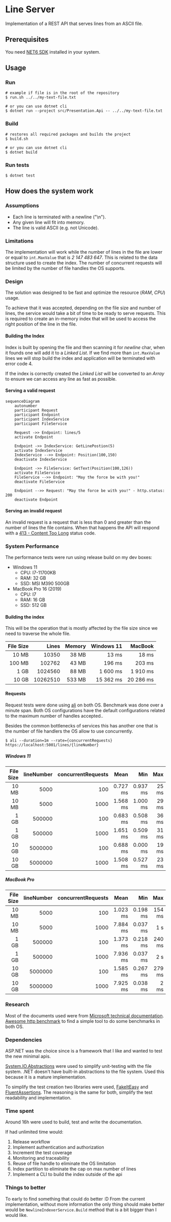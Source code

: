 # Line Server
Implementation of a REST API that serves lines from an ASCII file.

## Prerequisites
You need [NET6 SDK](https://dotnet.microsoft.com/en-us/download)
installed in your system.

## Usage

### Run
    # example if file is in the root of the repository
    $ run.sh ../../my-text-file.txt
    
    # or you can use dotnet cli
    $ dotnet run --project src/Presentation.Api -- ../../my-text-file.txt

### Build
    # restores all required packages and builds the project
    $ build.sh

    # or you can use dotnet cli
    $ dotnet build

### Run tests
    $ dotnet test

## How does the system work
### Assumptions
* Each line is terminated with a newline ("\n").
* Any given line will fit into memory.
* The line is valid ASCII (e.g. not Unicode).

### Limitations
The implementation will work while the number of lines in the file are lower 
or equal to `int.MaxValue` that is _2 147 483 647_. This is related
to the data structure used to create the index.
The number of concurrent requests will be limited by the number of file handles 
the OS supports.

### Design
The solution was designed to be fast and optimize the resource (_RAM_, _CPU_) usage.

To achieve that it was accepted, depending on the file size and number of
lines, the service would take a bit of time to be ready to serve requests.
This is required to create an in-memory index that will be used to access
the right position of the line in the file.

#### Building the Index
Index is built by opening the file and then scanning it for _newline_ char,
when it founds one will add it to a _Linked List_. If we find more than
`int.MaxValue` lines we will stop build the index and application will be
terminated with error code 4.

If the index is correctly created the _Linked List_ will be converted to an
_Array_ to ensure we can access any line as fast as possible.

#### Serving a valid request
```mermaid
sequenceDiagram
    autonumber
    participant Request
    participant Endpoint
    participant IndexService
    participant FileService
    
    Request ->> Endpoint: lines/5
    activate Endpoint
    
    Endpoint ->> IndexService: GetLinePostion(5)
    activate IndexService
    IndexService -->> Endpoint: Position(100,150)
    deactivate IndexService
    
    Endpoint ->> FileService: GetText(Position(100,126))
    activate FileService
    FileService -->> Endpoint: "May the force be with you!"
    deactivate FileService
    
    Endpoint -->> Request: "May the force be with you!" - http.status: 200
    deactivate Endpoint
```

#### Serving an invalid request
An invalid request is a request that is less than 0 and greater than the
number of lines the file contains. When that happens the API will respond
with a [413 - Content Too Long](https://datatracker.ietf.org/doc/html/rfc9110#section-15.5.14)
status code.

### System Performance
The performance tests were run using release build on my dev boxes:
* Windows 11
  * CPU: I7-11700KB
  * RAM: 32 GB
  * SSD: MSI M390 500GB
* MacBook Pro 16 (2019)
  * CPU: I7
  * RAM: 16 GB
  * SSD: 512 GB

#### Building the index
This will be the operation that is mostly affected by the file size since we need
to traverse the whole file. 

| File Size |     Lines | Memory | Windows 11 |   MacBook |
|----------:|----------:|-------:|-----------:|----------:|
|     10 MB |     10350 |  38 MB |      13 ms |     18 ms |
|    100 MB |    102762 |  43 MB |     196 ms |    203 ms |
|      1 GB |   1024560 |  88 MB |   1 600 ms |  1 910 ms |
|     10 GB |  10262510 | 533 MB |  15 362 ms | 20 286 ms |

#### Requests
Request tests were done using [ali](https://github.com/nakabonne/ali) on both OS.
Benchmark was done over a minute span. Both OS configurations have the default configurations
related to the maximum number of handles accepted..

Besides the common bottlenecks of services this has another one that is the number
of file handlers the OS allow to use concurrently. 

    $ ali --duration=1m --rate={concurrentRequests} https://localhost:5001/lines/{lineNumber}

##### Windows 11

| File Size | lineNumber | concurrentRequests |     Mean |      Min |   Max | Errors |
|----------:|-----------:|-------------------:|---------:|---------:|------:|-------:|
|     10 MB |       5000 |                100 | 0.727 ms | 0.937 ms | 25 ms |      0 |
|     10 MB |       5000 |               1000 | 1.568 ms | 1.000 ms | 29 ms |      0 |
|      1 GB |     500000 |                100 | 0.683 ms | 0.508 ms | 36 ms |      0 |
|      1 GB |     500000 |               1000 | 1.651 ms | 0.509 ms | 31 ms |      0 |
|     10 GB |    5000000 |                100 | 0.688 ms | 0.000 ms | 19 ms |      0 |
|     10 GB |    5000000 |               1000 | 1.508 ms | 0.527 ms | 23 ms |      0 |

##### MacBook Pro

| File Size | lineNumber | concurrentRequests |     Mean |      Min |    Max | Errors |
|----------:|-----------:|-------------------:|---------:|---------:|-------:|-------:|
|     10 MB |       5000 |                100 | 1.023 ms | 0.198 ms | 154 ms |      0 |
|     10 MB |       5000 |               1000 | 7.884 ms | 0.037 ms |    1 s |   1738 | 
|      1 GB |     500000 |                100 | 1.373 ms | 0.218 ms | 240 ms |      0 |
|      1 GB |     500000 |               1000 | 7.936 ms | 0.037 ms |    2 s |   1758 |
|     10 GB |    5000000 |                100 | 1.585 ms | 0.267 ms | 279 ms |      0 |
|     10 GB |    5000000 |               1000 | 7.925 ms | 0.038 ms |   2 ms |   1755 |

### Research
Most of the documents used were from [Microsoft technical documentation](https://docs.microsoft.com/en-us/).
[Awesome http benchmark](https://github.com/denji/awesome-http-benchmark) to find a 
simple tool to do some benchmarks in both OS.

### Dependencies
ASP.NET was the choice since is a framework that I like and wanted to test the
new minimal apis.

[System.IO.Abstractions](https://github.com/TestableIO/System.IO.Abstractions) were used
to simplify unit-testing with the file system. .NET doesn't have built-in abstractions
to the file system. Used this because it is a mature implementation.

To simplify the test creation two libraries were used, [FakeItEasy](https://github.com/FakeItEasy/FakeItEasy)
and [FluentAssertions](https://github.com/fluentassertions/fluentassertions).
The reasoning is the same for both, simplify the test readability and
implementation.

### Time spent
Around 16h were used to build, test and write the documentation.

If had unlimited time would:
1. Release workflow
2. Implement authentication and authorization
3. Increment the test coverage
4. Monitoring and traceability
5. Reuse of file handle to eliminate the OS limitation
6. Index partition to eliminate the cap on max number of lines
7. Implement a CLI to build the index outside of the api

### Things to better
To early to find something that could do better :D
From the current implementation, without more information the 
only thing should make better would be `NewlineIndexerService.Build`
method that is a bit bigger than I would like.
